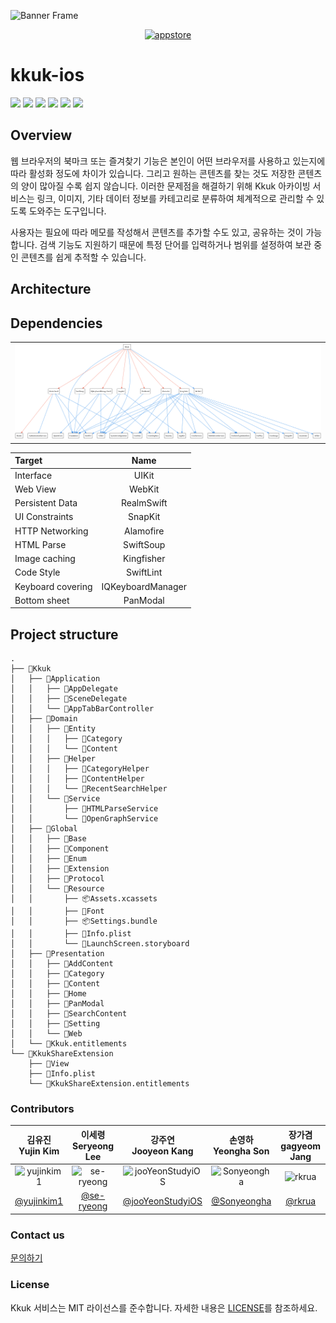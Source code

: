![Banner Frame](https://github.com/nbcamp-archive/kkuk-ios/assets/26790710/44c6de6f-22bc-4be2-bd6f-318f3ba77e60)

<div align="center"> 
  
[<img width="200" alt="appstore" src="https://github.com/nbcamp-archive/kkuk-ios/assets/26790710/72caf6ff-b829-4608-98d9-16d42d0a3eb0">](https://apps.apple.com/kr/app/kkuk/id6471813268)

</div>

# kkuk-ios

<img src="https://img.shields.io/badge/Xcode_14+-147EFB?style=flat&logo=Xcode&logoColor=FFF" /> <img src="https://img.shields.io/badge/iOS_15+-000?style=flat&logo=Apple&logoColor=FFF" /> <img src="https://img.shields.io/badge/Swift_5-F05138?style=flat&logo=Swift&logoColor=FFF" /> <img src="https://img.shields.io/badge/UIKit-2396F3?style=flat&logo=UIKit&logoColor=000" /> <img src="https://img.shields.io/badge/SwiftUI-007FFF?style=flat&logo=Swift&logoColor=000" /> <img src="https://img.shields.io/badge/RealmSwift-39477F?style=flat&logo=Realm&logoColor=FFF" /> 

## Overview

웹 브라우저의 북마크 또는 즐겨찾기 기능은 본인이 어떤 브라우저를 사용하고 있는지에 따라 활성화 정도에 차이가 있습니다. 그리고 원하는 콘텐츠를 찾는 것도 저장한 콘텐츠의 양이 많아질 수록 쉽지 않습니다.
이러한 문제점을 해결하기 위해 Kkuk 아카이빙 서비스는 링크, 이미지, 기타 데이터 정보를 카테고리로 분류하여 체계적으로 관리할 수 있도록 도와주는 도구입니다.

사용자는 필요에 따라 메모를 작성해서 콘텐츠를 추가할 수도 있고, 공유하는 것이 가능합니다. 검색 기능도 지원하기 때문에 특정 단어를 입력하거나 범위를 설정하여 보관 중인 콘텐츠를 쉽게 추적할 수 있습니다.


## Architecture


## Dependencies

<div align="center"><table><tr><td><img src="./dependencies.png" alt="xcdependency_graph" width="1280"/></td></tr></table></div>

| Target | Name |
|:-------|:----:|
| Interface | UIKit |
| Web View | WebKit |
| Persistent Data | RealmSwift |
| UI Constraints | SnapKit |
| HTTP Networking | Alamofire |
| HTML Parse | SwiftSoup |
| Image caching | Kingfisher |
| Code Style | SwiftLint |
| Keyboard covering | IQKeyboardManager |
| Bottom sheet | PanModal |

## Project structure

```
.
├── 📂Kkuk
│   ├── 📂Application
│   │   ├── 📜AppDelegate
│   │   ├── 📜SceneDelegate
│   │   └── 📜AppTabBarController
│   ├── 📂Domain
│   │   ├── 📂Entity
│   │   │   ├── 📜Category
│   │   │   └── 📜Content
│   │   ├── 📂Helper
│   │   │   ├── 📜CategoryHelper
│   │   │   ├── 📜ContentHelper
│   │   │   └── 📜RecentSearchHelper
│   │   └── 📂Service
│   │       ├── 📜HTMLParseService
│   │       └── 📜OpenGraphService
│   ├── 📂Global
│   │   ├── 📂Base
│   │   ├── 📂Component
│   │   ├── 📂Enum
│   │   ├── 📂Extension
│   │   ├── 📂Protocol
│   │   └── 📂Resource
│   │       ├── 📦Assets.xcassets
│   │       ├── 📂Font
│   │       ├── 📦Settings.bundle
│   │       ├── 📜Info.plist
│   │       └── 📜LaunchScreen.storyboard
│   ├── 📂Presentation
│   │   ├── 📂AddContent
│   │   ├── 📂Category
│   │   ├── 📂Content
│   │   ├── 📂Home
│   │   ├── 📂PanModal
│   │   ├── 📂SearchContent
│   │   ├── 📂Setting
│   │   └── 📂Web
│   └── 📜Kkuk.entitlements
└── 📂KkukShareExtension
    ├── 📂View
    ├── 📜Info.plist
    └── 📜KkukShareExtension.entitlements
```

### Contributors

| 김유진 <br> Yujin Kim | 이세령 <br> Seryeong Lee | 강주연 <br> Jooyeon Kang | 손영하 <br> Yeongha Son | 장가겸 <br> gagyeom Jang |
|:----:|:----:|:----:|:----:|:----:|
|![yujinkim1](https://images.weserv.nl/?url=https://github.com/yujinkim1.png&h=100&w=100&fit=cover&mask=rectangle)|![se-ryeong](https://images.weserv.nl/?url=https://github.com/nbcamp-archive/kkuk-ios/assets/26790710/4abc777f-fb43-4048-a1c5-b75af57c8481&h=100&w=100&fit=cover&mask=rectangle)|![jooYeonStudyiOS](https://images.weserv.nl/?url=https://github.com/nbcamp-archive/kkuk-ios/assets/26790710/8e62a980-16e9-4d56-abe4-ecbbdb95f9bd&h=100&w=100&fit=cover&mask=rectangle)|![Sonyeongha](https://images.weserv.nl/?url=https://github.com/Sonyeongha.png&h=100&w=100&fit=cover&mask=rectangle)|![rkrua](https://images.weserv.nl/?url=https://github.com/rkrua.png&h=100&w=100&fit=cover&mask=rectangle)|
|[@yujinkim1](https://github.com/yujinkim1)|[@se-ryeong](https://github.com/se-ryeong)|[@jooYeonStudyiOS](https://github.com/jooYeonStudyiOS)|[@Sonyeongha](https://github.com/Sonyeongha)|[@rkrua](https://github.com/rkrua)|

### Contact us

[문의하기](mailto:kkuk.help@gmail.com)

### License

Kkuk 서비스는 MIT 라이선스를 준수합니다. 자세한 내용은 [LICENSE](/LICENSE)를 참조하세요.

